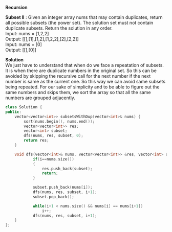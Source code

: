 **Recursion**

**Subset II** : Given an integer array nums that may contain duplicates, return all possible subsets (the power set).
The solution set must not contain duplicate subsets. Return the solution in any order.  
Input: nums = [1,2,2]  
Output: [[],[1],[1,2],[1,2,2],[2],[2,2]]  
Input: nums = [0]  
Output: [[],[0]]  

**Solution**  
We just have to understand that when do we face a repeatation of subsets. It is when there are duplicate numbers in the original set. So this can be avoided by skipping the recursive call for the next number if the next number is same as the current one. So this way we can avoid same subsets being repeated. For our sake of simplicity and to be able to figure out the same numbers and skips them, we sort the array so that all the same numbers are grouped adjacently. 

```cpp
class Solution {
public:
    vector<vector<int>> subsetsWithDup(vector<int>& nums) {
        sort(nums.begin(), nums.end());
        vector<vector<int>> res;
        vector<int> subset;
        dfs(nums, res, subset, 0);
        return res;
    }

    void dfs(vector<int>& nums, vector<vector<int>> &res, vector<int> subset, int i){
            if(i==nums.size())
            {
                res.push_back(subset);
                return;
            }

            subset.push_back(nums[i]);
            dfs(nums, res, subset, i+1);
            subset.pop_back();

            while(i+1 < nums.size() && nums[i] == nums[i+1])
                i++;
            dfs(nums, res, subset, i+1);
    }
};
```
